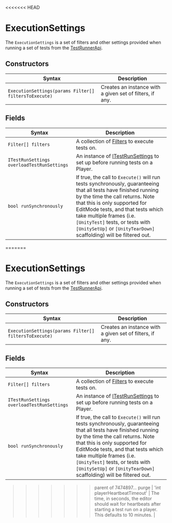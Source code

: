 <<<<<<< HEAD
# ExecutionSettings
The `ExecutionSettings` is a set of filters and other settings provided when running a set of tests from the [TestRunnerApi](./reference-test-runner-api.md).

## Constructors

| Syntax                                                | Description                                              |
| ----------------------------------------------------- | -------------------------------------------------------- |
| `ExecutionSettings(params Filter[] filtersToExecute)` | Creates an instance with a given set of filters, if any. |

## Fields

| Syntax                       | Description                                                  |
| ---------------------------- | ------------------------------------------------------------ |
| `Filter[] filters`          | A collection of [Filters](./reference-filter.md) to execute tests on. |
| `ITestRunSettings overloadTestRunSettings` | An instance of [ITestRunSettings](./reference-itest-run-settings.md) to set up before running tests on a Player. |
| `bool runSynchronously`     | If true, the call to `Execute()` will run tests synchronously, guaranteeing that all tests have finished running by the time the call returns. Note that this is only supported for EditMode tests, and that tests which take multiple frames (i.e. `[UnityTest]` tests, or tests with `[UnitySetUp]` or `[UnityTearDown]` scaffolding) will be filtered out. |
=======
# ExecutionSettings
The `ExecutionSettings` is a set of filters and other settings provided when running a set of tests from the [TestRunnerApi](./reference-test-runner-api.md).

## Constructors

| Syntax                                                | Description                                              |
| ----------------------------------------------------- | -------------------------------------------------------- |
| `ExecutionSettings(params Filter[] filtersToExecute)` | Creates an instance with a given set of filters, if any. |

## Fields

| Syntax                       | Description                                                  |
| ---------------------------- | ------------------------------------------------------------ |
| `Filter[] filters`          | A collection of [Filters](./reference-filter.md) to execute tests on. |
| `ITestRunSettings overloadTestRunSettings` | An instance of [ITestRunSettings](./reference-itest-run-settings.md) to set up before running tests on a Player. |
| `bool runSynchronously`     | If true, the call to `Execute()` will run tests synchronously, guaranteeing that all tests have finished running by the time the call returns. Note that this is only supported for EditMode tests, and that tests which take multiple frames (i.e. `[UnityTest]` tests, or tests with `[UnitySetUp]` or `[UnityTearDown]` scaffolding) will be filtered out. |
>>>>>>> parent of 7474897... purge
| 'int playerHeartbeatTimeout' | The time, in seconds, the editor should wait for heartbeats after starting a test run on a player. This defaults to 10 minutes. |